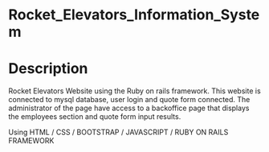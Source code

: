 # Rocket_Elevators_Information_System

# Description
Rocket Elevators Website using the Ruby on rails framework. This website is connected to mysql database, user login and quote form connected. 
The administrator of the page have access to a backoffice page that displays the employees section and quote form input results.

Using HTML / CSS / BOOTSTRAP / JAVASCRIPT / RUBY ON RAILS FRAMEWORK





